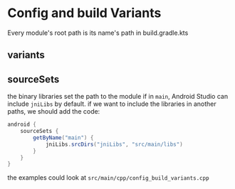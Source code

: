 # Config and build Variants

Every module's root path is its name's path in build.gradle.kts

## variants

## sourceSets
the binary libraries set the path to the module
if in `main`, Android Studio can include `jniLibs` by default.
if we want to include the libraries in another paths, we should add the code:
```groovy
android {
    sourceSets {
        getByName("main") {
            jniLibs.srcDirs("jniLibs", "src/main/libs")
        }
    }
}
```
the examples could look at `src/main/cpp/config_build_variants.cpp`